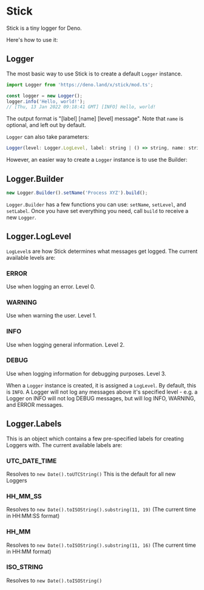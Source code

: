 # Stick
Stick is a tiny logger for Deno.

Here's how to use it:

## Logger
The most basic way to use Stick is to create a default `Logger` instance.
```js
import Logger from 'https://deno.land/x/stick/mod.ts';

const logger = new Logger();
logger.info('Hello, world!');
// [Thu, 13 Jan 2022 09:18:41 GMT] [INFO] Hello, world!
```
The output format is "[label] [name] [level] message". Note that `name` is optional, and left out by default.

`Logger` can also take parameters:
```js
Logger(level: Logger.LogLevel, label: string | () => string, name: string)
```
However, an easier way to create a `Logger` instance is to use the Builder:

## Logger.Builder
```js
new Logger.Builder().setName('Process XYZ').build();
```

`Logger.Builder` has a few functions you can use: `setName`, `setLevel`, and `setLabel`. Once you have set everything you need, call `build` to receive a new `Logger`.

## Logger.LogLevel
`LogLevel`s are how Stick determines what messages get logged. The current available levels are:

### ERROR
Use when logging an error. Level 0.

### WARNING
Use when warning the user. Level 1.

### INFO
Use when logging general information. Level 2.

### DEBUG
Use when logging information for debugging purposes. Level 3.

When a `Logger` instance is created, it is assigned a `LogLevel`. By default, this is `INFO`. A Logger will not log any messages above it's specified level - e.g. a Logger on INFO will not log DEBUG messages, but will log INFO, WARNING, and ERROR messages.

## Logger.Labels
This is an object which contains a few pre-specified labels for creating Loggers with. The current available labels are:

### UTC_DATE_TIME
Resolves to `new Date().toUTCString()`
This is the default for all new Loggers

### HH_MM_SS
Resolves to `new Date().toISOString().substring(11, 19)` (The current time in HH:MM:SS format)

### HH_MM
Resolves to `new Date().toISOString().substring(11, 16)` (The current time in HH:MM format)

### ISO_STRING
Resolves to `new Date().toISOString()`

